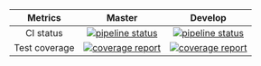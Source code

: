 |    Metrics    |                                                                                     Master                                                                                     |                                                                                  Develop                                                                                 |
|:-------------:|:------------------------------------------------------------------------------------------------------------------------------------------------------------------------------:|:------------------------------------------------------------------------------------------------------------------------------------------------------------------------:|
| CI status     | [![pipeline status](https://gitlab.com/redmic-project/server/user/badges/master/pipeline.svg)](https://gitlab.com/redmic-project/server/user/commits/master) | [![pipeline status](https://gitlab.com/redmic-project/server/user/badges/dev/pipeline.svg)](https://gitlab.com/redmic-project/server/user/commits/dev) |
| Test coverage | [![coverage report](https://gitlab.com/redmic-project/server/user/badges/master/coverage.svg)](https://gitlab.com/redmic-project/server/user/commits/master) | [![coverage report](https://gitlab.com/redmic-project/server/user/badges/dev/coverage.svg)](https://gitlab.com/redmic-project/server/user/commits/dev) |